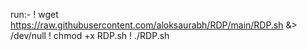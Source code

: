 run:- 
! wget https://raw.githubusercontent.com/aloksaurabh/RDP/main/RDP.sh &> /dev/null 
! chmod +x RDP.sh 
! ./RDP.sh
